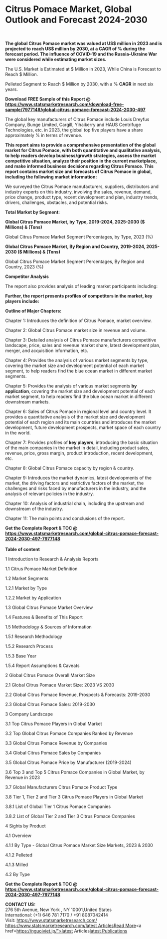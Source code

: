 <h1>Citrus Pomace Market, Global Outlook and Forecast 2024-2030</h1><br/><p><strong>The global Citrus Pomace market was valued at US$ million in 2023 and is projected to reach US$ million by 2030, at a <strong>CAGR</strong> of % during the forecast period. The influence of COVID-19 and the Russia-Ukraine War were considered while estimating market sizes.</strong></p><p>The U.S. Market is Estimated at $ Million in 2023, While China is Forecast to Reach $ Million.</p><p>Pelleted Segment to Reach $ Million by 2030, with a % <strong>CAGR</strong> in next six years.</p><p><strong>Download FREE Sample of this Report @ <a href="https://www.statsmarketresearch.com/download-free-sample/7977148/global-citrus-pomace-forecast-2024-2030-497">https://www.statsmarketresearch.com/download-free-sample/7977148/global-citrus-pomace-forecast-2024-2030-497</a></strong></p><p>The global key manufacturers of Citrus Pomace include Louis Dreyfus Company, Bunge Limited, Cargill, Yihaikerry and HAUS Centrifuge Technologies, etc. in 2023, the global top five players have a share approximately % in terms of revenue.</p><p><strong>This report aims to provide a comprehensive presentation of the global market for Citrus Pomace, with both quantitative and qualitative analysis, to help readers develop business/growth strategies, assess the market competitive situation, analyze their position in the current marketplace, and make informed business decisions regarding Citrus Pomace. This report contains market size and forecasts of Citrus Pomace in global, including the following market information:</strong></p><p>We surveyed the Citrus Pomace manufacturers, suppliers, distributors and industry experts on this industry, involving the sales, revenue, demand, price change, product type, recent development and plan, industry trends, drivers, challenges, obstacles, and potential risks.</p><p><strong>Total Market by Segment:</strong></p><p><strong>Global Citrus Pomace Market, by Type, 2019-2024, 2025-2030 ($ Millions) & (Tons)</strong></p><p>Global Citrus Pomace Market Segment Percentages, by Type, 2023 (%)</p><p><strong>Global Citrus Pomace Market, By Region and Country, 2019-2024, 2025-2030 ($ Millions) & (Tons)</strong></p><p>Global Citrus Pomace Market Segment Percentages, By Region and Country, 2023 (%)</p><p><strong>Competitor Analysis</strong></p><p>The report also provides analysis of leading market participants including:</p><p><strong>Further, the report presents profiles of competitors in the market, <strong>key players</strong> include:</strong></p><p><strong>Outline of Major Chapters:</strong></p><p>Chapter 1: Introduces the definition of Citrus Pomace, market overview.</p><p>Chapter 2: Global Citrus Pomace market size in revenue and volume.</p><p>Chapter 3: Detailed analysis of Citrus Pomace manufacturers competitive landscape, price, sales and revenue market share, latest development plan, merger, and acquisition information, etc.</p><p>Chapter 4: Provides the analysis of various market segments by type, covering the market size and development potential of each market segment, to help readers find the blue ocean market in different market segments.</p><p>Chapter 5: Provides the analysis of various market segments <strong>by application</strong>, covering the market size and development potential of each market segment, to help readers find the blue ocean market in different downstream markets.</p><p>Chapter 6: Sales of Citrus Pomace in regional level and country level. It provides a quantitative analysis of the market size and development potential of each region and its main countries and introduces the market development, future development prospects, market space of each country in the world.</p><p>Chapter 7: Provides profiles of <strong>key players</strong>, introducing the basic situation of the main companies in the market in detail, including product sales, revenue, price, gross margin, product introduction, recent development, etc.</p><p>Chapter 8: Global Citrus Pomace capacity by region & country.</p><p>Chapter 9: Introduces the market dynamics, latest developments of the market, the driving factors and restrictive factors of the market, the challenges and risks faced by manufacturers in the industry, and the analysis of relevant policies in the industry.</p><p>Chapter 10: Analysis of industrial chain, including the upstream and downstream of the industry.</p><p>Chapter 11: The main points and conclusions of the report.</p><div><b>Get the Complete Report & TOC @ <a href="https://www.statsmarketresearch.com/global-citrus-pomace-forecast-2024-2030-497-7977148">https://www.statsmarketresearch.com/global-citrus-pomace-forecast-2024-2030-497-7977148</a></b></div><br><b>Table of content</b><p>1 Introduction to Research & Analysis Reports<br />
 
  1.1 Citrus Pomace Market Definition<br />
 
  1.2 Market Segments<br />
 
  1.2.1 Market by Type<br />
 
  1.2.2 Market by Application<br />
 
  1.3 Global Citrus Pomace Market Overview<br />
 
  1.4 Features & Benefits of This Report<br />
 
  1.5 Methodology & Sources of Information<br />
 
  1.5.1 Research Methodology<br />
 
  1.5.2 Research Process<br />
 
  1.5.3 Base Year<br />
 
  1.5.4 Report Assumptions & Caveats<br />
 
 2 Global Citrus Pomace Overall Market Size<br />
 
  2.1 Global Citrus Pomace Market Size: 2023 VS 2030<br />
 
  2.2 Global Citrus Pomace Revenue, Prospects & Forecasts: 2019-2030<br />
 
  2.3 Global Citrus Pomace Sales: 2019-2030<br />
 
 3 Company Landscape<br />
 
  3.1 Top Citrus Pomace Players in Global Market<br />
 
  3.2 Top Global Citrus Pomace Companies Ranked by Revenue<br />
 
  3.3 Global Citrus Pomace Revenue by Companies<br />
 
  3.4 Global Citrus Pomace Sales by Companies<br />
 
  3.5 Global Citrus Pomace Price by Manufacturer (2019-2024)<br />
 
  3.6 Top 3 and Top 5 Citrus Pomace Companies in Global Market, by Revenue in 2023<br />
 
  3.7 Global Manufacturers Citrus Pomace Product Type<br />
 
  3.8 Tier 1, Tier 2 and Tier 3 Citrus Pomace Players in Global Market<br />
 
  3.8.1 List of Global Tier 1 Citrus Pomace Companies<br />
 
  3.8.2 List of Global Tier 2 and Tier 3 Citrus Pomace Companies<br />
 
 4 Sights by Product<br />
 
  4.1 Overview<br />
 
  4.1.1 By Type - Global Citrus Pomace Market Size Markets, 2023 & 2030<br />
 
  4.1.2 Pelleted<br />
 
  4.1.3 Milled<br />
 
  4.2 By Type<br><div><b>Get the Complete Report & TOC @ <a href="https://www.statsmarketresearch.com/global-citrus-pomace-forecast-2024-2030-497-7977148">https://www.statsmarketresearch.com/global-citrus-pomace-forecast-2024-2030-497-7977148</a></b></div></p> <b>CONTACT US:</b><br>276 5th Avenue, New York , NY 10001,United States<br>International: (+1) 646 781 7170 / +91 8087042414<br>Visit: <a href="https://www.statsmarketresearch.com/">https://www.statsmarketresearch.com/</a><br><a href="https://gyeongbokgung.com">https://www.statsmarketresearch.com/</a><a href="https://hallyeomaritime.com">latest Articles</a><a href="https://jingwansa.com">Read More</a><a href=https://nguoiviet.jp/">latest Articles</a><a href="https://www.intelmarketresearch.com/">latest Publications</a>